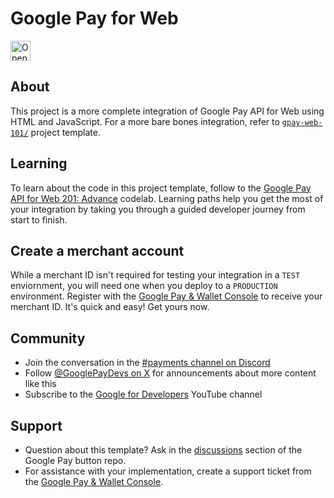 # Google Pay for Web

<!--- Open in IDX button -->
<a href="https://idx.google.com/new?template=https%3A%2F%2Fgithub.com%2Fgoogle-pay%2Fgoogle-pay-button%2Ftree%2Fmain%2Fexamples%2Fhtml%2Fgpay-web-201">
  <picture>
    <source
      media="(prefers-color-scheme: dark)"
      srcset="https://cdn.idx.dev/btn/open_dark_32.svg">
    <source
      media="(prefers-color-scheme: light)"
      srcset="https://cdn.idx.dev/btn/open_light_32.svg">
    <img
      height="32"
      alt="Open in IDX"
      src="https://cdn.idx.dev/btn/open_purple_32.svg">
  </picture>
</a>

## About

This project is a more complete integration of Google Pay API for Web using HTML and JavaScript. For a more bare bones
integration, refer to [`gpay-web-101/`][17] project template.

## Learning

To learn about the code in this project template, follow to the [Google Pay API for Web 201: Advance][10] codelab.
Learning paths help you get the most of your integration by taking you through a guided developer journey from start to
finish.

## Create a merchant account

While a merchant ID isn't required for testing your integration in a `TEST` enviornment, you will need one when you
deploy to a `PRODUCTION` environment. Register with the [Google Pay & Wallet Console][15] to receive your merchant ID.
It's quick and easy! Get yours now.

## Community

- Join the conversation in the [#payments channel on Discord][12]
- Follow [@GooglePayDevs on X][13] for announcements about more content like this
- Subscribe to the [Google for Developers][14] YouTube channel

## Support

- Question about this template? Ask in the [discussions][16] section of the Google Pay button repo.
- For assistance with your implementation, create a support ticket from the [Google Pay & Wallet Console][15].

[10]: https://codelabs.developers.google.com/codelabs/gpay-web-201
[12]: https://goo.gle/payments-dev-community
[13]: https://x.com/GooglePayDevs
[14]: https://goo.gle/developers
[15]: https://goo.gle/3Cmv497
[16]: https://github.com/google-pay/google-pay-button/discussions
[17]: https://github.com/google-pay/google-pay-button/tree/main/examples/html/gpay-web-101/
